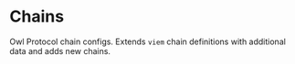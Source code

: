 # Chains
Owl Protocol chain configs.
Extends `viem` chain definitions with additional data and adds new chains.
